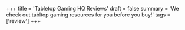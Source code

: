 +++
title = 'Tabletop Gaming HQ Reviews'
draft = false
summary = 'We check out tabltop gaming resources for you before you buy!'
tags = ['review']
+++